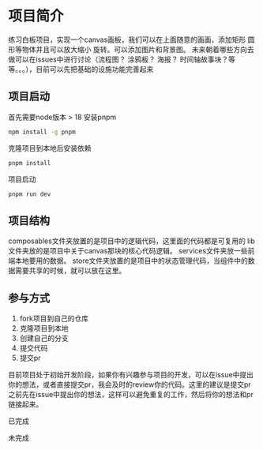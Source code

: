# 项目简介
练习白板项目，实现一个canvas画板，我们可以在上面随意的画画，添加矩形 圆形等物体并且可以放大缩小 旋转。可以添加图片和背景图。
未来朝着哪些方向去做可以在issues中进行讨论（流程图？ 涂鸦板？ 海报？ 时间轴故事块？等等。。。），目前可以先把基础的设施功能完善起来

## 项目启动
首先需要node版本 > 18 安装pnpm
```bash
npm install -g pnpm
```
克隆项目到本地后安装依赖
```bash
pnpm install
```
项目启动
```bash
pnpm run dev
```
## 项目结构
composables文件夹放置的是项目中的逻辑代码，这里面的代码都是可复用的
lib文件夹放的是项目中关于canvas那块的核心代码逻辑。
services文件夹放一些前端本地要用的数据。
store文件夹放置的是项目中的状态管理代码，当组件中的数据需要共享的时候，就可以放在这里。

## 参与方式
1. fork项目到自己的仓库
2. 克隆项目到本地
3. 创建自己的分支
4. 提交代码
5. 提交pr

目前项目处于初始开发阶段，如果你有兴趣参与项目的开发，可以在issue中提出你的想法，或者直接提交pr，我会及时的review你的代码。这里的建议是提交pr之前先在issue中提出你的想法，这样可以避免重复的工作，然后将你的想法和pr链接起来。

已完成





未完成
